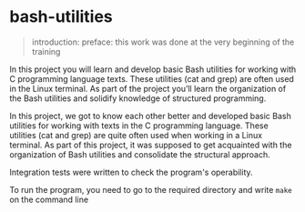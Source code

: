 # bash-utilities

> introduction: preface: this work was done at the very beginning of the training

In this project you will learn and develop basic Bash utilities for working with C programming language texts. These utilities (cat and grep) are often used in the Linux terminal. As part of the project you’ll learn the organization of the Bash utilities and solidify knowledge of structured programming.

In this project, we got to know each other better and developed basic Bash utilities for working with texts in the C programming language. These utilities (cat and grep) are quite often used when working in a Linux terminal. As part of this project, it was supposed to get acquainted with the organization of Bash utilities and consolidate the structural approach.

Integration tests were written to check the program's operability.

To run the program, you need to go to the required directory and write `make` on the command line
